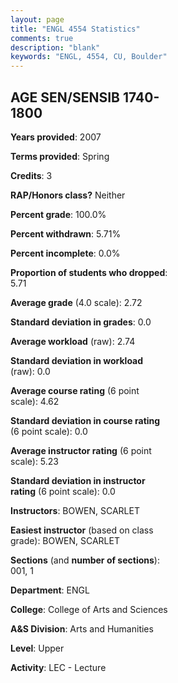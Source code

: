 ```yaml
---
layout: page
title: "ENGL 4554 Statistics"
comments: true
description: "blank"
keywords: "ENGL, 4554, CU, Boulder"
--- 
```

<head>
<script src="https://ajax.googleapis.com/ajax/libs/jquery/2.1.3/jquery.min.js"></script>
<script src="https://dl.dropboxusercontent.com/s/pc42nxpaw1ea4o9/highcharts.js?dl=0"></script>
<!-- <script src="../assets/js/highcharts.js"></script> -->
<style type="text/css">@font-face {
	font-family: "Bebas Neue";
	src: url(https://www.filehosting.org/file/details/544349/BebasNeue%20Regular.otf) format("opentype");
	}
	h1.Bebas { 
		font-family: "Bebas Neue", Verdana, Tahoma;
	}
</style>
</head>
<body>
	<div id="container" style="float: right; width: 45%; height: 88%; margin-left: 2.5%; margin-right: 2.5%;"></div>
	<script language="JavaScript">
		$(document).ready(function() {
		var chart = {type: 'column'};
		var title = {text: 'Grade Distribution'};
		var xAxis = {categories: ['A','B','C','D','F'],crosshair: true};
		var yAxis = {min: 0,title: {text: 'Percentage'}};
		var tooltip = {headerFormat: '<center><b><span style="font-size:20px">{point.key}</span></b></center>',
		               pointFormat: '<td style="padding:0"><b>{point.y:.1f}%</b></td>',
		               footerFormat: '</table>',shared: true,useHTML: true};
		var plotOptions = {column: {pointPadding: 0.0,borderWidth: 0}};  
		var credits = {enabled: false};var series= [{name: 'Percent',data: [27.27,48.48,9.09,3.03,12.12,]}];
		var json = {};
		json.chart = chart;
		json.title = title;
		json.tooltip = tooltip;
		json.xAxis = xAxis;
		json.yAxis = yAxis;  
		json.series = series;
		json.plotOptions = plotOptions;  
		json.credits = credits;
		$('#container').highcharts(json);
	});
	</script>
</body>
			   
## AGE SEN/SENSIB 1740-1800

**Years provided**: 2007

**Terms provided**: Spring

**Credits**: 3

**RAP/Honors class?** Neither

**Percent grade**: 100.0%

**Percent withdrawn**: 5.71%

**Percent incomplete**: 0.0%

**Proportion of students who dropped**: 5.71

**Average grade** (4.0 scale): 2.72

**Standard deviation in grades**: 0.0

**Average workload** (raw): 2.74

**Standard deviation in workload** (raw): 0.0

**Average course rating** (6 point scale): 4.62

**Standard deviation in course rating** (6 point scale): 0.0

**Average instructor rating** (6 point scale): 5.23

**Standard deviation in instructor rating** (6 point scale): 0.0

**Instructors**: BOWEN, SCARLET

**Easiest instructor** (based on class grade): BOWEN, SCARLET

**Sections** (and **number of sections**): 001, 1

**Department**: ENGL

**College**: College of Arts and Sciences

**A&S Division**: Arts and Humanities

**Level**: Upper

**Activity**: LEC - Lecture
